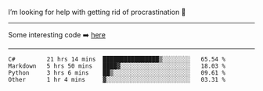 I’m looking for help with getting rid of procrastination 🤔

-----

Some interesting code :arrow_right: [here](https://github.com/zhen8838/playground)

-----

<!--START_SECTION:waka-->

```text
C#         21 hrs 14 mins  ████████████████▒░░░░░░░░   65.54 %
Markdown   5 hrs 50 mins   ████▓░░░░░░░░░░░░░░░░░░░░   18.03 %
Python     3 hrs 6 mins    ██▒░░░░░░░░░░░░░░░░░░░░░░   09.61 %
Other      1 hr 4 mins     ▓░░░░░░░░░░░░░░░░░░░░░░░░   03.31 %
```

<!--END_SECTION:waka-->

<!--
**zhen8838/zhen8838** is a ✨ _special_ ✨ repository because its `README.md` (this file) appears on your GitHub profile.

Here are some ideas to get you started:

- 🔭 I’m currently working on ...
- 🌱 I’m currently learning ...
- 👯 I’m looking to collaborate on ...
 ...
- 💬 Ask me about ...
- 📫 How to reach me: ...
- 😄 Pronouns: ...
- ⚡ Fun fact: ...
-->
